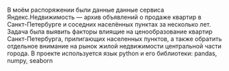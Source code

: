 В моём распоряжении были данные данные сервиса Яндекс.Недвижимость — архив объявлений о продаже квартир в Санкт-Петербурге и соседних населённых пунктах за несколько лет. Задача была выявить факторы влиящие на ценообразование квартир Санкт-Петербурга, прилигающих населенных пунктов, а также обратить отдельное внимание на рынок жилой недвижимости центральной части города. В проекте используется язык python и его библиотеки: pandas, numpy, seaborn
